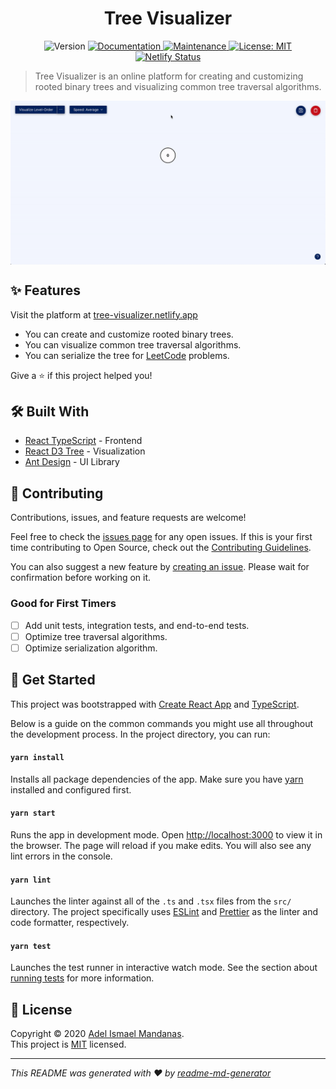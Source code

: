 <h1 align="center">Tree Visualizer</h1>
<p align="center">
  <img alt="Version" src="https://img.shields.io/badge/version-1.0.0-blue.svg?cacheSeconds=2592000" />
  <a href="https://github.com/amndns/tree-visualizer/blob/master/README.md" target="_blank">
    <img alt="Documentation" src="https://img.shields.io/badge/documentation-yes-brightgreen.svg" />
  </a>
  <a href="https://github.com/amndns/tree-visualizer/graphs/commit-activity" target="_blank">
    <img alt="Maintenance" src="https://img.shields.io/badge/Maintained%3F-yes-green.svg" />
  </a>
  <a href="https://github.com/amndns/tree-visualizer/blob/master/LICENSE" target="_blank">
    <img alt="License: MIT" src="https://img.shields.io/badge/License-MIT-green.svg" />
  </a>
  <a href="https://app.netlify.com/sites/tree-visualizer/deploys" target="_blank">
    <img alt="Netlify Status" src="https://api.netlify.com/api/v1/badges/8f2e78cd-6dd0-4da0-b435-0a54c4af10c4/deploy-status" />
  </a>
</p>

> Tree Visualizer is an online platform for creating and customizing rooted binary trees and visualizing common tree traversal algorithms.

<p align="center">
  <img width="720" align="center" src="docs/assets/demo.gif" alt="demo"/>
</p>

## ✨ Features

Visit the platform at [tree-visualizer.netlify.app](https://tree-visualizer.netlify.app/)

- You can create and customize rooted binary trees.
- You can visualize common tree traversal algorithms.
- You can serialize the tree for [LeetCode](https://leetcode.com/problemset/all/) problems.

Give a ⭐️ if this project helped you!

## 🛠 Built With

- [React TypeScript](https://reactjs.org/) - Frontend
- [React D3 Tree](https://github.com/bkrem/react-d3-tree) - Visualization
- [Ant Design](https://ant.design/) - UI Library

## 🤝 Contributing

Contributions, issues, and feature requests are welcome!<br />

Feel free to check the [issues page](https://github.com/amndns/tree-visualizer/issues) for any open issues. If this is your first time contributing to Open Source, check out the [Contributing Guidelines](https://github.com/amndns/tree-visualizer/blob/master/CONTRIBUTING.md).

You can also suggest a new feature by [creating an issue](https://github.com/amndns/tree-visualizer/issues/new). Please wait for confirmation before working on it.

### Good for First Timers

- [ ] Add unit tests, integration tests, and end-to-end tests.
- [ ] Optimize tree traversal algorithms.
- [ ] Optimize serialization algorithm.

## 🚀 Get Started

This project was bootstrapped with [Create React App](https://github.com/facebook/create-react-app) and [TypeScript](https://www.typescriptlang.org/).

Below is a guide on the common commands you might use all throughout the development process. In the project directory, you can run:

#### `yarn install`

Installs all package dependencies of the app. Make sure you have [yarn](https://yarnpkg.com/) installed and configured first.

#### `yarn start`

Runs the app in development mode. Open [http://localhost:3000](http://localhost:3000) to view it in the browser. The page will reload if you make edits. You will also see any lint errors in the console.

#### `yarn lint`

Launches the linter against all of the `.ts` and `.tsx` files from the `src/` directory. The project specifically uses [ESLint](https://eslint.org/) and [Prettier](https://prettier.io/) as the linter and code formatter, respectively.

#### `yarn test`

Launches the test runner in interactive watch mode. See the section about [running tests](https://facebook.github.io/create-react-app/docs/running-tests) for more information.

## 📝 License

Copyright © 2020 [Adel Ismael Mandanas](https://github.com/amndns).<br />
This project is [MIT](https://github.com/amndns/tree-visualizer/blob/master/LICENSE) licensed.


***
_This README was generated with ❤️ by [readme-md-generator](https://github.com/kefranabg/readme-md-generator)_